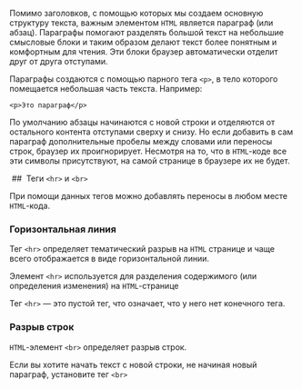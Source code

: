 Помимо заголовков, с помощью которых мы создаем основную структуру текста, важным элементом `HTML` является параграф (или абзац). Параграфы помогают разделять большой текст на небольшие смысловые блоки и таким образом делают текст более понятным и комфортным для чтения. Эти блоки браузер автоматически отделит друг от друга отступами.

Параграфы создаются с помощью парного тега `<p>`, в тело которого помещается небольшая часть текста. Например:

```
<p>Это параграф</p>
```

По умолчанию абзацы начинаются с новой строки и отделяются от остального контента отступами сверху и снизу. Но если добавить в сам параграф дополнительные пробелы между словами или переносы строк, браузер их проигнорирует. Несмотря на то, что в `HTML`-коде все эти символы присутствуют, на самой странице в браузере их не будет. 

 ##  Теги `<hr>` и `<br>`

При помощи данных тегов можно добавлять переносы в любом месте `HTML`-кода.

### Горизонтальная линия

Тег `<hr>` определяет тематический разрыв на `HTML` странице и чаще всего отображается в виде горизонтальной линии.

Элемент `<hr>` используется для разделения содержимого (или определения изменения) на `HTML`-странице

Тег `<hr>` — это пустой тег, что означает, что у него нет конечного тега.

### Разрыв строк

`HTML`-элемент `<br>` определяет разрыв строк.

Если вы хотите начать текст с новой строки, не начиная новый параграф, установите тег `<br>`